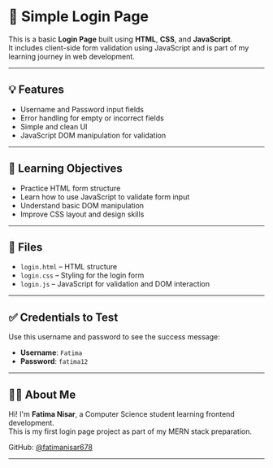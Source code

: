 # 🔐 Simple Login Page

This is a basic **Login Page** built using **HTML**, **CSS**, and **JavaScript**.  
It includes client-side form validation using JavaScript and is part of my learning journey in web development.

---

## 💡 Features

- Username and Password input fields
- Error handling for empty or incorrect fields
- Simple and clean UI
- JavaScript DOM manipulation for validation

---

## 🎯 Learning Objectives

- Practice HTML form structure
- Learn how to use JavaScript to validate form input
- Understand basic DOM manipulation
- Improve CSS layout and design skills

---

## 📁 Files

- `login.html` – HTML structure
- `login.css` – Styling for the login form
- `login.js` – JavaScript for validation and DOM interaction

---

## ✅ Credentials to Test

Use this username and password to see the success message:

- **Username**: `Fatima`  
- **Password**: `fatima12`

---

## 🙋‍♂️ About Me

Hi! I'm **Fatima Nisar**, a Computer Science student learning frontend development.  
This is my first login page project as part of my MERN stack preparation.

GitHub: [@fatimanisar678](https://github.com/fatimanisar678)

---
